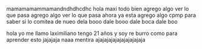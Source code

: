 mamamamammamandndhdhcdhc hola maxi todo bien
agrego algo  ver lo que pasa
agrego algo  ver lo que pasa ahora ya esta agrego algo cpmp para saber si lo comitea de nueo
dela booo dale booo dale boca dale boo


hola yo me llamo laximiliano tengo 21 años y soy re burro como para aprender esto jajajaja naaa mentira
ajajajajajajajajajajaja
